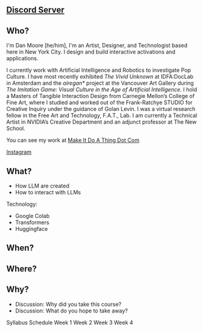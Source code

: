 ## [Discord Server](https://discord.gg/3h3pFK4vDz)

## Who?

I'm Dan Moore [he/him], I'm an Artist, Designer, and Technologist based here in New York City. I design and build interactive activations and applications.

I currently work with Artificial Intelligence and Robotics to investigate Pop Culture. I have most recently exhibited _The Vivid Unknown_ at IDFA:DocLab in Amsterdam and the _airegan*_ project at the Vancouver Art Gallery during _The Imitation Game: Visual Culture in the Age of Artificial Intelligence_.  I hold a Masters of Tangible Interaction Design from Carnegie Mellon’s College of Fine Art, where I studied and worked out of the Frank-Ratchye STUDIO for Creative Inquiry under the guidance of Golan Levin.  I was a virtual research fellow in the Free Art and Technology, F.A.T., Lab. I am currently a Technical Artist in NVIDIA’s Creative Department and an adjunct professor at The New School.

You can see my work at [Make It Do A Thing Dot Com](http://makeitdoathing.com)

[Instagram](https://www.instagram.com/danzeeeman/)

## What?

- How LLM are created
- How to interact with LLMs

Technology: 
- Google Colab
- Transformers
- Huggingface

## When?


## Where?

## Why?

- Discussion: Why did you take this course?
- Discussion: What do you hope to take away?

Syllabus
Schedule
Week 1
Week 2
Week 3
Week 4
